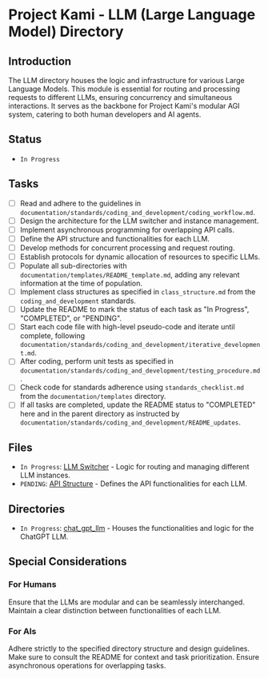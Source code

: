 # Project Kami - LLM (Large Language Model) Directory

## Introduction
The LLM directory houses the logic and infrastructure for various Large Language Models. This module is essential for routing and processing requests to different LLMs, ensuring concurrency and simultaneous interactions. It serves as the backbone for Project Kami's modular AGI system, catering to both human developers and AI agents.

## Status
- `In Progress`

## Tasks
- [ ] Read and adhere to the guidelines in `documentation/standards/coding_and_development/coding_workflow.md`.
- [ ] Design the architecture for the LLM switcher and instance management.
- [ ] Implement asynchronous programming for overlapping API calls.
- [ ] Define the API structure and functionalities for each LLM.
- [ ] Develop methods for concurrent processing and request routing.
- [ ] Establish protocols for dynamic allocation of resources to specific LLMs.
- [ ] Populate all sub-directories with `documentation/templates/README_template.md`, adding any relevant information at the time of population.
- [ ] Implement class structures as specified in `class_structure.md` from the `coding_and_development` standards.
- [ ] Update the README to mark the status of each task as "In Progress", "COMPLETED", or "PENDING".
- [ ] Start each code file with high-level pseudo-code and iterate until complete, following `documentation/standards/coding_and_development/iterative_development.md`.
- [ ] After coding, perform unit tests as specified in `documentation/standards/coding_and_development/testing_procedure.md`.
- [ ] Check code for standards adherence using `standards_checklist.md` from the `documentation/templates` directory.
- [ ] If all tasks are completed, update the README status to "COMPLETED" here and in the parent directory as instructed by `documentation/standards/coding_and_development/README_updates`.

## Files
- `In Progress`: [LLM Switcher](./llm_switcher.py) - Logic for routing and managing different LLM instances.
- `PENDING`: [API Structure](./api_structure.py) - Defines the API functionalities for each LLM.

## Directories
- `In Progress`: [chat_gpt_llm](./chat_gpt_llm) - Houses the functionalities and logic for the ChatGPT LLM.

## Special Considerations
### For Humans
Ensure that the LLMs are modular and can be seamlessly interchanged. Maintain a clear distinction between functionalities of each LLM.

### For AIs
Adhere strictly to the specified directory structure and design guidelines. Make sure to consult the README for context and task prioritization. Ensure asynchronous operations for overlapping tasks.
